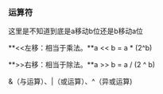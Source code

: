 ### 运算符



这里是不知道到底是a移动b位还是b移动a位

**<<左移：相当于乘法。**a << b = a * (2^b)

**>>右移：相当于除法。**a >> b = a / (2 ^ b)



&（与运算）、|（或运算）、^（异或运算)

